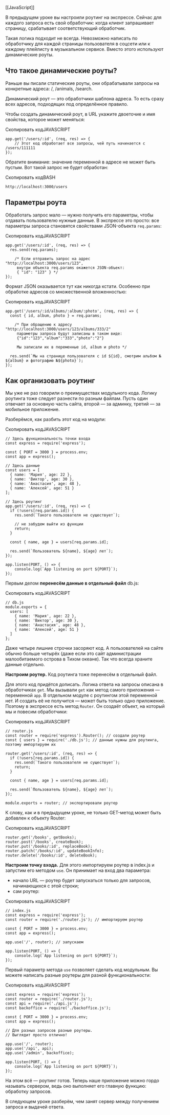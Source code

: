 [[JavaScript]]

В предыдущем уроке вы настроили роутинг на экспрессе. Сейчас для каждого запроса есть свой обработчик: когда клиент запрашивает страницу, срабатывает соответствующий обработчик.

Такая логика подходит не всегда. Невозможно написать по обработчику для каждой страницы пользователя в соцсети или к каждому плейлисту в музыкальном сервисе. Вместо этого используют динамические роуты.

## Что такое динамические роуты?

Раньше вы писали статические роуты, они обрабатывали запросы на конкретные адреса: /, /animals, /search.

Динамический роут — это обработчики шаблона адреса. То есть сразу всех адресов, подходящих под определённое правило.

Чтобы создать динамический роут, в URL укажите двоеточие и имя свойства, которое может меняться:

Скопировать кодJAVASCRIPT

```
app.get('/users/:id', (req, res) => { 
    // Этот код обработает все запросы, чей путь начинается с /users/111111
}); 
```

Обратите внимание: значение переменной в адресе не может быть пустым. Вот такой запрос не будет обработан:

Скопировать кодBASH

```
http://localhost:3000/users 
```

## Параметры роута

Обработать запрос мало — нужно получить его параметры, чтобы отдавать пользователю нужные данные. В экспрессе это просто: все параметры запроса становятся свойствами JSON-объекта `req.params`:

Скопировать кодJAVASCRIPT

```
app.get('/users/:id', (req, res) => {
  res.send(req.params);

    /* Если отправить запрос на адрес "http://localhost:3000/users/123",
     внутри объекта req.params окажется JSON-объект:
     { "id": "123" } */
}); 
```

Формат JSON оказывается тут как никогда кстати. Особенно при обработке адресов со множественной вложенностью:

Скопировать кодJAVASCRIPT

```
app.get('/users/:id/albums/:album/:photo', (req, res) => {
  const { id, album, photo } = req.params;

    /* При обращению к адресу "http://localhost:3000/users/123/albums/333/2"
     параметры запроса будут записаны в таком виде:
     {"id":"123","album":"333","photo":"2"}

     Мы записали их в переменные id, album и photo */

  res.send(`Мы на странице пользователя с id ${id}, смотрим альбом №${album} и фотографию №${photo}`);
}); 
```

## Как организовать роутинг

Мы уже не раз говорили о преимуществах модульного кода. Логику роутинга тоже следует разнести по разным файлам. Пусть один отвечает за основную часть сайта, второй — за админку, третий — за мобильное приложение.

Разберёмся, как разбить этот код на модули:

Скопировать кодJAVASCRIPT

```
// Здесь функциональность точки входа
const express = require('express');

const { PORT = 3000 } = process.env;
const app = express();

// Здесь данные
const users = [
  { name: 'Мария', age: 22 },
  { name: 'Виктор', age: 30 },
  { name: 'Анастасия', age: 48 },
  { name: 'Алексей', age: 51 }
];

// Здесь роутинг
app.get('/users/:id', (req, res) => {
  if (!users[req.params.id]) {
    res.send(`Такого пользователя не существует`);

    // не забудем выйти из функции
    return;
  }

  const { name, age } = users[req.params.id];
  
  res.send(`Пользователь ${name}, ${age} лет`);
});

app.listen(PORT, () => {
    console.log(`App listening on port ${PORT}`);
}); 
```

Первым делом **перенесём данные в отдельный файл** db.js:

Скопировать кодJAVASCRIPT

```
// db.js
module.exports = {
  users: [
    { name: 'Мария', age: 22 },
    { name: 'Виктор', age: 30 },
    { name: 'Анастасия', age: 48 },
    { name: 'Алексей', age: 51 }
  ]
}; 
```

Даже четыре лишние строчки засоряют код. А пользователей на сайте обычно больше четырёх (даже если это сайт администрации малообитаемого острова в Тихом океане). Так что всегда храните данные отдельно.

**Настроим роутер.** Код роутинга тоже перенесём в отдельный файл.

Для этого код придётся дописать. Логика ответа на запросы описана в обработчиках `get`. Мы вызывали `get` как метод самого приложения — переменной `app`. В отдельном модуле с роутингом этой переменной нет. И создать её не получится — может быть только одно приложение. Поэтому в экспрессе есть метод `Router`. Он создаёт объект, на который мы и повесим обработчики:

Скопировать кодJAVASCRIPT

```
// router.js
const router = require('express').Router(); // создали роутер
const { users } = require('./db.js'); // данные нужны для роутинга, поэтому импортируем их

router.get('/users/:id', (req, res) => {
  if (!users[req.params.id]) {
    res.send(`Такого пользователя не существует`);
    return;
  }

  const { name, age } = users[req.params.id];
  
  res.send(`Пользователь ${name}, ${age} лет`);
});

module.exports = router; // экспортировали роутер 
```

К слову, как и в предыдущем уроке, не только GET-метод может быть добавлен к объекту Router:

Скопировать кодJAVASCRIPT

```
router.get('/books', getBooks);
router.post('/books', createBook);
router.put('/books/:id', replaceBook);
router.patch('/books/:id', updateBookInfo); 
router.delete('/books/:id', deleteBook); 
```

**Настроим точку входа.** Для этого импортируем роутер в index.js и запустим его методом `use`. Он принимает на вход два параметра:

- начало URL — роутер будет запускаться только для запросов, начинающихся с этой строки;
- сам роутер:

Скопировать кодJAVASCRIPT

```
// index.js 
const express = require('express');
const router = require('./router.js'); // импортируем роутер

const { PORT = 3000 } = process.env;
const app = express();

app.use('/', router); // запускаем

app.listen(PORT, () => {
    console.log(`App listening on port ${PORT}`);
}); 
```

Первый параметр метода `use` позволяет сделать код модульным. Вы можете написать разные роутеры для разной функциональности:

Скопировать кодJAVASCRIPT

```
const express = require('express');
const router = require('./router.js');
const api = require('./api.js');
const backoffice = require('./backoffice.js');

const { PORT = 3000 } = process.env;
const app = express();

// Для разных запросов разные роутеры.
// Выглядит просто отлично!

app.use('/', router);
app.use('/api', api);
app.use('/admin', backoffice);

app.listen(PORT, () => {
    console.log(`App listening on port ${PORT}`);
}); 
```

На этом всё — роутинг готов. Теперь наше приложение можно гордо называть сервером, ведь оно выполняет его главную функцию: обработку запросов.

В следующем уроке разберём, чем занят сервер между получением запроса и выдачей ответа.